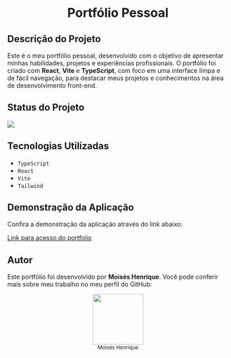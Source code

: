 <h1 align="center"> Portfólio Pessoal </h1>

<h2>Descrição do Projeto</h2>
<p>Este é o meu portfólio pessoal, desenvolvido com o objetivo de apresentar minhas habilidades, projetos e experiências profissionais. O portfólio foi criado com <strong>React</strong>, <strong>Vite</strong> e <strong>TypeScript</strong>, com foco em uma interface limpa e de fácil navegação, para destacar meus projetos e conhecimentos na área de desenvolvimento front-end.</p>

<h2>Status do Projeto</h2>
<p align="left">
  <img loading="lazy" src="http://img.shields.io/static/v1?label=STATUS&message=%20DESENVOLVIDO&color=GREEN&style=for-the-badge"/>
</p>

<h2>Tecnologias Utilizadas</h2>
<ul>
  <li><code>TypeScript</code></li>
  <li><code>React</code></li>
  <li><code>Vite</code></li>
  <li><code>Tailwind</code></li>
</ul>

<h2>Demonstração da Aplicação</h2>
<p>Confira a demonstração da aplicação através do link abaixo:</p>
<p><a href="https://portfolio-ruddy-one-19.vercel.app/">Link para acesso do portfolio</a></p>

<h2>Autor</h2>
<p>Este portfólio foi desenvolvido por <strong>Moisés Henrique</strong>. Você pode conferir mais sobre meu trabalho no meu perfil do GitHub:</p>
<p align="center">
  <a href="https://github.com/MoisesHsilva1">
    <img loading="lazy" src="https://github.com/MoisesHsilva1/Projeto-E2E/assets/142702205/b1a9e6e2-60b0-4ce6-ba81-edcddd954366" width=115>
  </a><br>
  <sub>Moisés Henrique</sub>
</p>
